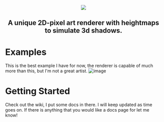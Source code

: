<p align="center">
  <img src="https://github.com/ABC-Engine/lumenpyx/assets/76850177/0f7de667-ee5e-4f72-bbc3-440b12cbf7d1">
</p>
<h2 align="center"> A unique 2D-pixel art renderer with heightmaps to simulate 3d shadows. </h2>


# Examples
This is the best example I have for now, the renderer is capable of much more than this, but I'm not a great artist.
![image](https://github.com/NoodlesOfWrath/lumenpyx/assets/76850177/def2e27c-ffaf-4a3c-908e-d65e376b5600)

# Getting Started
Check out the wiki, I put some docs in there. I will keep updated as time goes on. If there is anything that you would like a docs page for let me know!

